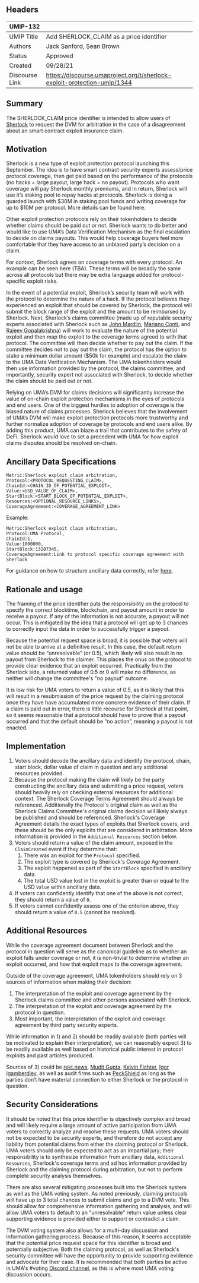 ## Headers
| UMIP-132          |                                                                          |
|-------------------|--------------------------------------------------------------------------|
| UMIP Title        | Add SHERLOCK_CLAIM as a price identifier                                 |
| Authors           | Jack Sanford, Sean Brown                                                 |
| Status            | Approved                                                                |
| Created           | 09/28/21                                                                 |
| Discourse Link    | https://discourse.umaproject.org/t/sherlock-exploit-protection-umip/1344 |

## Summary

The SHERLOCK_CLAIM price identifier is intended to allow users of [Sherlock](https://sherlock.xyz/) to request the DVM for arbitration in the case of a disagreement about an smart contract exploit insurance claim.

## Motivation

Sherlock is a new type of exploit protection protocol launching this September. The idea is to have smart contract security experts assess/price protocol coverage, then get paid based on the performance of the protocols (no hacks = large payout, large hack = no payout). Protocols who want coverage will pay Sherlock monthly premiums, and in return, Sherlock will use it’s staking pool to repay hacks at protocols. Sherlock is doing a guarded launch with $30M in staking pool funds and writing coverage for up to $10M per protocol. More details can be found here. 

Other exploit protection protocols rely on their tokenholders to decide whether claims should be paid out or not. Sherlock wants to do better and would like to use UMA’s Data Verification Mechanism as the final escalation to decide on claims payouts. This would help coverage buyers feel more comfortable that they have access to an unbiased party’s decision on a claim.

For context, Sherlock agrees on coverage terms with every protocol. An example can be seen here (TBA). These terms will be broadly the same across all protocols but there may be extra language added for protocol-specific exploit risks. 

In the event of a potential exploit, Sherlock’s security team will work with the protocol to determine the nature of a hack. If the protocol believes they experienced an exploit that should be covered by Sherlock, the protocol will submit the block range of the exploit and the amount to be reimbursed by Sherlock. Next, Sherlock’s claims committee (made up of reputable security experts associated with Sherlock such as [John Mardlin](https://twitter.com/maurelian_), [Mariano Conti](https://twitter.com/nanexcool), and [Rajeev Gopalakrishna](https://twitter.com/0xRajeev)) will work to evaluate the nature of the potential exploit and then map the exploit to the coverage terms agreed to with that protocol. The committee will then decide whether to pay out the claim. If the committee decides not to pay out the claim, the protocol has the option to stake a minimum dollar amount ($50k for example) and escalate the claim to the UMA Data Verification Mechanism. The UMA tokenholders would then use information provided by the protocol, the claims committee, and importantly, security expert not associated with Sherlock, to decide whether the claim should be paid out or not. 

Relying on UMA’s DVM for claims decisions will significantly increase the value of on-chain exploit protection mechanisms in the eyes of protocols and end users. One of the biggest hurdles to adoption of coverage is the biased nature of claims processes. Sherlock believes that the involvement of UMA’s DVM will make exploit protection protocols more trustworthy and further normalize adoption of coverage by protocols and end users alike. By adding this product, UMA can blaze a trail that contributes to the safety of DeFi. Sherlock would love to set a precedent with UMA for how exploit claims disputes should be resolved on-chain. 

## Ancillary Data Specifications

```
Metric:Sherlock exploit claim arbitration,
Protocol:<PROTOCOL_REQUESTING_CLAIM>,
ChainId:<CHAIN_ID_OF_POTENTIAL_EXPLOIT>,
Value:<USD_VALUE_OF_CLAIM>,
StartBlock:<START_BLOCK_OF_POTENTIAL_EXPLOIT>,
Resources:<OPTIONAL_RESOURCE_LINKS>,
CoverageAgreement:<COVERAGE_AGREEMENT_LINK>
```

Example:
```
Metric:Sherlock exploit claim arbitration,
Protocol:UMA Protocol,
ChainId:1,
Value:1000000,
StartBlock:13207345,
CoverageAgreement:Link to protocol specific coverage agreement with Sherlock
```

For guidance on how to structure ancillary data correctly, refer [here](https://docs.umaproject.org/uma-tokenholders/guidance-on-adding-price-identifiers#ancillary-data-specification).

## Rationale and usage

The framing of the price identifier puts the responsibility on the protocol to specify the correct blocktime, blockchain, and payout amount in order to receive a payout. If any of the information is not accurate, a payout will not occur. This is mitigated by the idea that a protocol will get up to 3 chances to correctly input the data in order to successfully trigger a payout.

Because the potential request space is broad, it is possible that voters will not be able to arrive at a definitive result. In this case, the default return value should be “unresolvable” (or 0.5), which likely will also result in no payout from Sherlock to the claimer. This places the onus on the protocol to provide clear evidence that an exploit occurred. Practically from the Sherlock side, a returned value of 0.5 or 0 will make no difference, as neither will change the committee's "no payout" outcome.

It is low risk for UMA voters to return a value of 0.5, as it is likely that this will result in a resubmission of the price request by the claiming protocol once they have have accumulated more concrete evidence of their claim. If a claim is paid out in error, there is little recourse for Sherlock at that point, so it seems reasonable that a protocol should have to prove that a payout occurred and that the default should be “no action”, meaning a payout is not enacted.

## Implementation

1. Voters should decode the ancillary data and identify the protocol, chain, start block, dollar value of claim in question and any additional resources provided.
2. Because the protocol making the claim will likely be the party constructing the ancillary data and submitting a price request, voters should heavily rely on checking external resources for additional context. The Sherlock Coverage Terms Agreement should always be referenced. Additionally the Protocol's original claim as well as the Sherlock Claims Committee's original claims decision will likely always be published and should be referenced. Sherlock's Coverage Agreement details the exact types of exploits that Sherlock covers, and these should be the only exploits that are considered in arbitration. More information is provided in the `Additional Resources` section below.
3. Voters should return a value of the claim amount, exposed in the `ClaimCreated` event if they determine that:
   1. There was an exploit for the `Protocol` specified.
   2. The exploit type is covered by Sherlock's Coverage Agreement.
   3. The exploit happened as part of the `StartBlock` specified in ancillary data.
   4. The total USD value lost in the exploit is greater than or equal to the USD `Value` within ancillary data.
4. If voters can confidently identify that one of the above is not correct, they should return a value of `0`.
5. If voters cannot confidently assess one of the criterion above, they should return a value of `0.5` (cannot be resolved).

## Additional Resources
While the coverage agreement document between Sherlock and the protocol in question will serve as the canonical guideline as to whether an exploit falls under coverage or not, it is non-trivial to determine whether an exploit occurred, and how that exploit maps to the coverage agreement. 

Outside of the coverage agreement, UMA tokenholders should rely on 3 sources of information when making their decision:
1) The interpretation of the exploit and coverage agreement by the Sherlock claims committee and other persons associated with Sherlock. 
2) The interpretation of the exploit and coverage agreement by the protocol in question.
3) Most important, the interpretation of the exploit and coverage agreement by third party security experts. 

While information in 1) and 2) should be readily available (both parties will be motivated to explain their interpretation), we can reasonably expect 3) to be readily available as well based on historical public interest in protocol exploits and past articles produced. 

Sources of 3) could be [rekt.news](https://twitter.com/RektHQ), [Mudit Gupta](https://twitter.com/Mudit__Gupta), [Kelvin Fichter](https://twitter.com/kelvinfichter), [Igor Igamberdiev](https://twitter.com/FrankResearcher), as well as audit firms such as [PeckShield](https://twitter.com/peckshield) as long as the parties don’t have material connection to either Sherlock or the protocol in question. 

## Security Considerations

It should be noted that this price identifier is objectively complex and broad and will likely require a large amount of active participation from UMA voters to correctly analyze and resolve these requests. UMA voters should not be expected to be security experts, and therefore do not accept any liability from potential claims from either the claiming protocol or Sherlock. UMA voters should only be expected to act as an impartial jury; their responsibility is to synthesize information from ancillary data, `Additional Resources`, Sherlock's coverage terms and ad hoc information provided by Sherlock and the claiming protocol during arbitration, but not to perform complete security analysis themselves.

There are also several mitigating processes built into the Sherlock system as well as the UMA voting system. As noted previously, claiming protocols will have up to 3 total chances to submit claims and go to a DVM vote. This should allow for comprehensive information gathering and analysis, and will allow UMA voters to default to an "unresolvable" return value unless clear supporting evidence is provided either to support or contradict a claim.

The DVM voting system also allows for a multi-day discussion and information gathering process. Because of this reason, it seems acceptable that the potential price request space for this identifier is broad and potentially subjective. Both the claiming protocol, as well as Sherlock's security committee will have the opportunity to provide supporting evidence and advocate for their case. It is recommended that both parties be active in UMA's #voting [Discord channel](https://discord.gg/YE4h2YAb), as this is where most UMA voting discussion occurs.  
